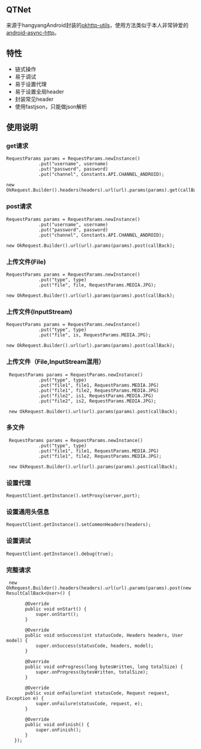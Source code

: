 ## QTNet
来源于hangyangAndroid封装的[okhttp-utils](https://github.com/hongyangAndroid/okhttp-utils)，使用方法类似于本人非常钟爱的[android-async-http](https://github.com/loopj/android-async-http)。
## 特性
* 链式操作
* 易于调试
* 易于设置代理
* 易于设置全局header
* 封装常见header
* 使用fastjson，只能做json解析
## 使用说明
### get请求
    RequestParams params = RequestParams.newInstance()
                .put("username", username)
                .put("password", password)
                .put("channel", Constants.API.CHANNEL_ANDROID);

    new OkRequest.Builder().headers(headers).url(url).params(params).get(callBack);

### post请求
    RequestParams params = RequestParams.newInstance()
                .put("username", username)
                .put("password", password)
                .put("channel", Constants.API.CHANNEL_ANDROID);

    new OkRequest.Builder().url(url).params(params).post(callBack);
### 上传文件(File)
    RequestParams params = RequestParams.newInstance()
                .put("type", type)
                .put("file", file, RequestParams.MEDIA.JPG);

    new OkRequest.Builder().url(url).params(params).post(callBack);
### 上传文件(InputStream)
    RequestParams params = RequestParams.newInstance()
                .put("type", type)
                .put("file", is, RequestParams.MEDIA.JPG);

    new OkRequest.Builder().url(url).params(params).post(callBack);
### 上传文件（File,InputStream混用）
     RequestParams params = RequestParams.newInstance()
                .put("type", type)
                .put("file1", file1, RequestParams.MEDIA.JPG)
				.put("file1", file2, RequestParams.MEDIA.JPG)
				.put("file2", is1, RequestParams.MEDIA.JPG)
				.put("file2", is2, RequestParams.MEDIA.JPG);

     new OkRequest.Builder().url(url).params(params).post(callBack);
### 多文件
     RequestParams params = RequestParams.newInstance()
                .put("type", type)
                .put("file1", file1, RequestParams.MEDIA.JPG)
				.put("file1", file2, RequestParams.MEDIA.JPG);

     new OkRequest.Builder().url(url).params(params).post(callBack);
### 设置代理
	RequestClient.getInstance().setProxy(server,port);
### 设置通用头信息
    RequestClient.getInstance().setCommonHeaders(headers);
### 设置调试
    RequestClient.getInstance().debug(true);
### 完整请求
     new OkRequest.Builder().headers(headers).url(url).params(params).post(new ResultCallBack<User>() {

           @Override
           public void onStart() {
               super.onStart();
           }

           @Override
           public void onSuccess(int statusCode, Headers headers, User model) {
               super.onSuccess(statusCode, headers, model);
           }

           @Override
           public void onProgress(long bytesWritten, long totalSize) {
               super.onProgress(bytesWritten, totalSize);
           }

           @Override
           public void onFailure(int statusCode, Request request, Exception e) {
               super.onFailure(statusCode, request, e);
           }

           @Override
           public void onFinish() {
               super.onFinish();
           }
       });
